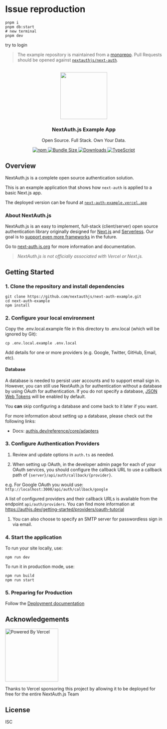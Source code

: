# Issue reproduction

```
pnpm i
pnpm db:start
# new terminal
pnpm dev
```

try to login

> The example repository is maintained from a [monorepo](https://github.com/nextauthjs/next-auth/tree/main/apps/examples/nextjs). Pull Requests should be opened against [`nextauthjs/next-auth`](https://github.com/nextauthjs/next-auth).

<p align="center">
   <br/>
   <a href="https://authjs.dev" target="_blank"><img width="150px" src="https://authjs.dev/img/logo/logo-sm.png" /></a>
   <h3 align="center">NextAuth.js Example App</h3>
   <p align="center">
   Open Source. Full Stack. Own Your Data.
   </p>
   <p align="center" style="align: center;">
      <a href="https://npm.im/next-auth">
        <img alt="npm" src="https://img.shields.io/npm/v/next-auth?color=green&label=next-auth">
      </a>
      <a href="https://bundlephobia.com/result?p=next-auth-example">
        <img src="https://img.shields.io/bundlephobia/minzip/next-auth?label=next-auth" alt="Bundle Size"/>
      </a>
      <a href="https://www.npmtrends.com/next-auth">
        <img src="https://img.shields.io/npm/dm/next-auth?label=next-auth%20downloads" alt="Downloads" />
      </a>
      <a href="https://npm.im/next-auth">
        <img src="https://img.shields.io/badge/npm-TypeScript-blue" alt="TypeScript" />
      </a>
   </p>
</p>

## Overview

NextAuth.js is a complete open source authentication solution.

This is an example application that shows how `next-auth` is applied to a basic Next.js app.

The deployed version can be found at [`next-auth-example.vercel.app`](https://next-auth-example.vercel.app)

### About NextAuth.js

NextAuth.js is an easy to implement, full-stack (client/server) open source authentication library originally designed for [Next.js](https://nextjs.org) and [Serverless](https://vercel.com). Our goal is to [support even more frameworks](https://github.com/nextauthjs/next-auth/issues/2294) in the future.

Go to [next-auth.js.org](https://authjs.dev) for more information and documentation.

> _NextAuth.js is not officially associated with Vercel or Next.js._

## Getting Started

### 1. Clone the repository and install dependencies

```
git clone https://github.com/nextauthjs/next-auth-example.git
cd next-auth-example
npm install
```

### 2. Configure your local environment

Copy the .env.local.example file in this directory to .env.local (which will be ignored by Git):

```
cp .env.local.example .env.local
```

Add details for one or more providers (e.g. Google, Twitter, GitHub, Email, etc).

#### Database

A database is needed to persist user accounts and to support email sign in. However, you can still use NextAuth.js for authentication without a database by using OAuth for authentication. If you do not specify a database, [JSON Web Tokens](https://jwt.io/introduction) will be enabled by default.

You **can** skip configuring a database and come back to it later if you want.

For more information about setting up a database, please check out the following links:

- Docs: [authjs.dev/reference/core/adapters](https://authjs.dev/reference/core/adapters)

### 3. Configure Authentication Providers

1. Review and update options in `auth.ts` as needed.

2. When setting up OAuth, in the developer admin page for each of your OAuth services, you should configure the callback URL to use a callback path of `{server}/api/auth/callback/{provider}`.

e.g. For Google OAuth you would use: `http://localhost:3000/api/auth/callback/google`

A list of configured providers and their callback URLs is available from the endpoint `api/auth/providers`. You can find more information at https://authjs.dev/getting-started/providers/oauth-tutorial

1. You can also choose to specify an SMTP server for passwordless sign in via email.

### 4. Start the application

To run your site locally, use:

```
npm run dev
```

To run it in production mode, use:

```
npm run build
npm run start
```

### 5. Preparing for Production

Follow the [Deployment documentation](https://authjs.dev/getting-started/deployment)

## Acknowledgements

<a href="https://vercel.com?utm_source=nextauthjs&utm_campaign=oss">
<img width="170px" src="https://raw.githubusercontent.com/nextauthjs/next-auth/main/docs/static/img/powered-by-vercel.svg" alt="Powered By Vercel" />
</a>
<p align="left">Thanks to Vercel sponsoring this project by allowing it to be deployed for free for the entire NextAuth.js Team</p>

## License

ISC
